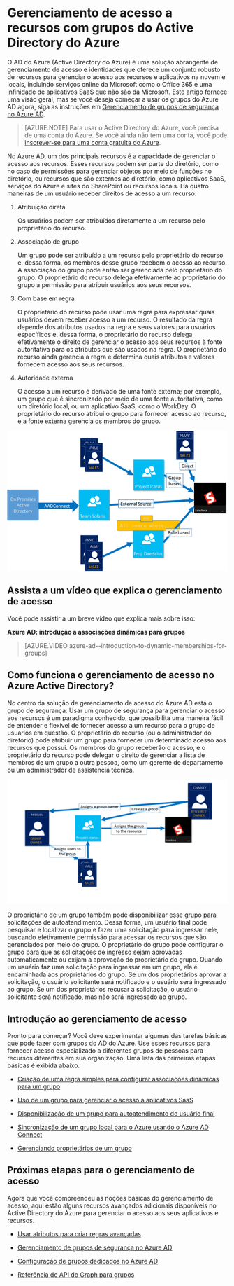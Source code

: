 <properties
	pageTitle="Gerenciamento de acesso a recursos com grupos do Active Directory do Azure | Microsoft Azure"
	description="Como usar grupos no Azure Active Directory para gerenciar o acesso de usuário a aplicativos e recursos locais e na nuvem."
	services="active-directory"
	documentationCenter=""
	authors="curtand"
	manager="stevenpo"
	editor=""
/>

<tags
	ms.service="active-directory"
	ms.workload="identity"
	ms.tgt_pltfrm="na"
	ms.devlang="na"
	ms.topic="article"
	ms.date="03/17/2016"
	ms.author="curtand"/>


# Gerenciamento de acesso a recursos com grupos do Active Directory do Azure

O AD do Azure (Active Directory do Azure) é uma solução abrangente de gerenciamento de acesso e identidades que oferece um conjunto robusto de recursos para gerenciar o acesso aos recursos e aplicativos na nuvem e locais, incluindo serviços online da Microsoft como o Office 365 e uma infinidade de aplicativos SaaS que não são da Microsoft. Este artigo fornece uma visão geral, mas se você deseja começar a usar os grupos do Azure AD agora, siga as instruções em [Gerenciamento de grupos de segurança no Azure AD](active-directory-accessmanagement-manage-groups.md).


> [AZURE.NOTE] Para usar o Active Directory do Azure, você precisa de uma conta do Azure. Se você ainda não tem uma conta, você pode [inscrever-se para uma conta gratuita do Azure](https://azure.microsoft.com/pricing/free-trial/).


No Azure AD, um dos principais recursos é a capacidade de gerenciar o acesso aos recursos. Esses recursos podem ser parte do diretório, como no caso de permissões para gerenciar objetos por meio de funções no diretório, ou recursos que são externos ao diretório, como aplicativos SaaS, serviços do Azure e sites do SharePoint ou recursos locais. Há quatro maneiras de um usuário receber direitos de acesso a um recurso:


1. Atribuição direta

	Os usuários podem ser atribuídos diretamente a um recurso pelo proprietário do recurso.

2. Associação de grupo

	Um grupo pode ser atribuído a um recurso pelo proprietário do recurso e, dessa forma, os membros desse grupo recebem o acesso ao recurso. A associação do grupo pode então ser gerenciada pelo proprietário do grupo. O proprietário do recurso delega efetivamente ao proprietário do grupo a permissão para atribuir usuários aos seus recursos.

3. Com base em regra

	O proprietário do recurso pode usar uma regra para expressar quais usuários devem receber acesso a um recurso. O resultado da regra depende dos atributos usados na regra e seus valores para usuários específicos e, dessa forma, o proprietário do recurso delega efetivamente o direito de gerenciar o acesso aos seus recursos à fonte autoritativa para os atributos que são usados na regra. O proprietário do recurso ainda gerencia a regra e determina quais atributos e valores fornecem acesso aos seus recursos.

4. Autoridade externa

	O acesso a um recurso é derivado de uma fonte externa; por exemplo, um grupo que é sincronizado por meio de uma fonte autoritativa, como um diretório local, ou um aplicativo SaaS, como o WorkDay. O proprietário do recurso atribui o grupo para fornecer acesso ao recurso, e a fonte externa gerencia os membros do grupo.

  ![Visão geral do diagrama de gerenciamento de acesso](./media/active-directory-access-management-groups/access-management-overview.png)


## Assista a um vídeo que explica o gerenciamento de acesso

Você pode assistir a um breve vídeo que explica mais sobre isso:

**Azure AD: introdução a associações dinâmicas para grupos**

> [AZURE.VIDEO azure-ad--introduction-to-dynamic-memberships-for-groups]

## Como funciona o gerenciamento de acesso no Azure Active Directory?
No centro da solução de gerenciamento de acesso do Azure AD está o grupo de segurança. Usar um grupo de segurança para gerenciar o acesso aos recursos é um paradigma conhecido, que possibilita uma maneira fácil de entender e flexível de fornecer acesso a um recurso para o grupo de usuários em questão. O proprietário do recurso (ou o administrador do diretório) pode atribuir um grupo para fornecer um determinado acesso aos recursos que possui. Os membros do grupo receberão o acesso, e o proprietário do recurso pode delegar o direito de gerenciar a lista de membros de um grupo a outra pessoa, como um gerente de departamento ou um administrador de assistência técnica.

![Diagrama de gerenciamento de acesso do Active Directory do Azure](./media/active-directory-access-management-groups/active-directory-access-management-works.png)

O proprietário de um grupo também pode disponibilizar esse grupo para solicitações de autoatendimento. Dessa forma, um usuário final pode pesquisar e localizar o grupo e fazer uma solicitação para ingressar nele, buscando efetivamente permissão para acessar os recursos que são gerenciados por meio do grupo. O proprietário do grupo pode configurar o grupo para que as solicitações de ingresso sejam aprovadas automaticamente ou exijam a aprovação do proprietário do grupo. Quando um usuário faz uma solicitação para ingressar em um grupo, ela é encaminhada aos proprietários do grupo. Se um dos proprietários aprovar a solicitação, o usuário solicitante será notificado e o usuário será ingressado ao grupo. Se um dos proprietários recusar a solicitação, o usuário solicitante será notificado, mas não será ingressado ao grupo.


## Introdução ao gerenciamento de acesso
Pronto para começar? Você deve experimentar algumas das tarefas básicas que pode fazer com grupos do AD do Azure. Use esses recursos para fornecer acesso especializado a diferentes grupos de pessoas para recursos diferentes em sua organização. Uma lista das primeiras etapas básicas é exibida abaixo.

* [Criação de uma regra simples para configurar associações dinâmicas para um grupo](active-directory-accessmanagement-manage-groups.md#how-can-i-create-a-simple-rule-to-manage-members-of-a-group-dynamically)

* [Uso de um grupo para gerenciar o acesso a aplicativos SaaS](active-directory-accessmanagement-group-saasapps.md)

* [Disponibilização de um grupo para autoatendimento do usuário final](active-directory-accessmanagement-self-service-group-management.md)

* [Sincronização de um grupo local para o Azure usando o Azure AD Connect](active-directory-aadconnect.md)

* [Gerenciando proprietários de um grupo](active-directory-accessmanagement-managing-group-owners.md)


## Próximas etapas para o gerenciamento de acesso
Agora que você compreendeu as noções básicas do gerenciamento de acesso, aqui estão alguns recursos avançados adicionais disponíveis no Active Directory do Azure para gerenciar o acesso aos seus aplicativos e recursos.

* [Usar atributos para criar regras avançadas](active-directory-accessmanagement-groups-with-advanced-rules.md)

* [Gerenciamento de grupos de segurança no Azure AD](active-directory-accessmanagement-manage-groups.md)

* [Configuração de grupos dedicados no Azure AD](active-directory-accessmanagement-dedicated-groups.md)

* [Referência de API do Graph para grupos](https://msdn.microsoft.com/Library/Azure/Ad/Graph/api/groups-operations#GroupFunctions)

<!---HONumber=AcomDC_0330_2016-->